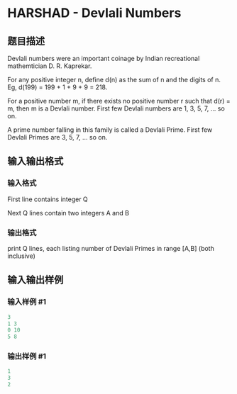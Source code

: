 # HARSHAD - Devlali Numbers

## 题目描述

Devlali numbers were an important coinage by Indian recreational mathemtician D. R. Kaprekar.

For any positive integer n, define d(n) as the sum of n and the digits of n. Eg, d(199) = 199 + 1 + 9 + 9 = 218.

For a positive number m, if there exists no positive number r such that d(r) = m, then m is a Devlali number. First few Devlali numbers are 1, 3, 5, 7, ... so on.

A prime number falling in this family is called a Devlali Prime. First few Devlali Primes are 3, 5, 7, ... so on.

## 输入输出格式

### 输入格式

First line contains integer Q

Next Q lines contain two integers A and B

### 输出格式

print Q lines, each listing number of Devlali Primes in range \[A,B\] (both inclusive)

## 输入输出样例

### 输入样例 #1

```cpp
3
1 3
0 10
5 8
```


### 输出样例 #1

```cpp
1
3
2
```


